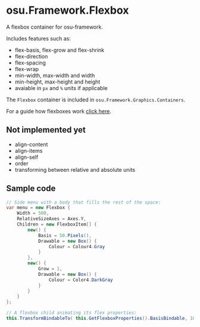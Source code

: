 # osu.Framework.Flexbox
A flexbox container for osu-framework.

Includes features such as:
* flex-basis, flex-grow and flex-shrink
* flex-direction
* flex-spacing
* flex-wrap
* min-width, max-width and width
* min-height, max-height and height
* avaiable in `px` and `%` units if applicable

The `Flexbox` container is included in `osu.Framework.Graphics.Containers`.

For a guide how flexboxes work [click here](https://css-tricks.com/snippets/css/a-guide-to-flexbox/).

## Not implemented yet
* align-content
* align-items
* align-self
* order
* transforming between relative and absolute units

## Sample code
```cs
// Side menu with a body that fills the rest of the space:
var menu = new Flexbox {
    Width = 500,
    RelativeSizeAxes = Axes.Y,
    Children = new FlexboxItem[] {
        new() {
            Basis = 50.Pixels(),
            Drawable = new Box() {
                Colour = Colour4.Gray
            }
        },
        new() {
            Grow = 1,
            Drawable = new Box() {
                Colour = Color4.DarkGray
            }
        }
    }
};

// A flexbox child animating its flex properties:
this.TransformBindableTo( this.GetFlexboxProperties().BasisBindable, 100.Pixels(), 400, Easing.Out );
```
